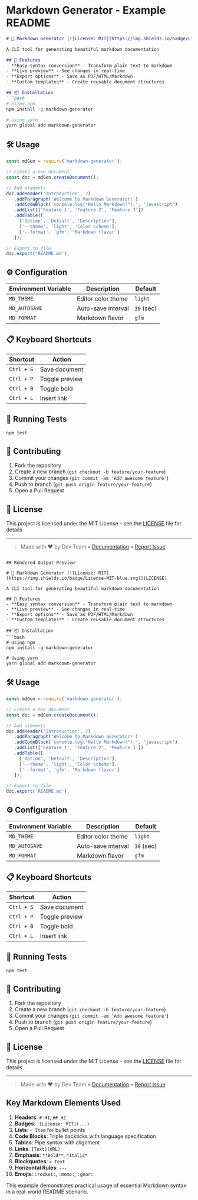 # Markdown Generator - Example README

```markdown
# 🚀 Markdown Generator [![License: MIT](https://img.shields.io/badge/License-MIT-blue.svg)](LICENSE)

A CLI tool for generating beautiful markdown documentation

## 🌟 Features
- **Easy syntax conversion** - Transform plain text to markdown
- **Live preview** - See changes in real-time
- **Export options** - Save as PDF/HTML/Markdown
- **Custom templates** - Create reusable document structures

## 📦 Installation
```bash
# Using npm
npm install -g markdown-generator

# Using yarn
yarn global add markdown-generator
```

## 🛠️ Usage
```javascript
const mdGen = require('markdown-generator');

// Create a new document
const doc = mdGen.createDocument();

// Add elements
doc.addHeader('Introduction', 2)
   .addParagraph('Welcome to Markdown Generator!')
   .addCodeBlock('console.log("Hello Markdown!");', 'javascript')
   .addList(['Feature 1', 'Feature 2', 'Feature 3'])
   .addTable([
     ['Option', 'Default', 'Description'],
     ['--theme', 'light', 'Color scheme'],
     ['--format', 'gfm', 'Markdown flavor']
   ]);

// Export to file
doc.export('README.md');
```

## ⚙️ Configuration
| Environment Variable | Description          | Default     |
|----------------------|----------------------|-------------|
| `MD_THEME`           | Editor color theme   | `light`     |
| `MD_AUTOSAVE`        | Auto-save interval   | `30` (sec)  |
| `MD_FORMAT`          | Markdown flavor     | `gfm`       |

## 📋 Keyboard Shortcuts
| Shortcut             | Action               |
|----------------------|----------------------|
| `Ctrl + S`           | Save document        |
| `Ctrl + P`           | Toggle preview       |
| `Ctrl + B`           | Toggle bold          |
| `Ctrl + L`           | Insert link          |

## 🧪 Running Tests
```bash
npm test
```

## 🤝 Contributing
1. Fork the repository
2. Create a new branch (`git checkout -b feature/your-feature`)
3. Commit your changes (`git commit -am 'Add awesome feature'`)
4. Push to branch (`git push origin feature/your-feature`)
5. Open a Pull Request

## 📜 License
This project is licensed under the MIT License - see the [LICENSE](LICENSE) file for details

---
> Made with ❤️ by Dev Team • [Documentation](https://docs.mdgen.com) • [Report Issue](https://github.com/your/repo/issues)
```

## Rendered Output Preview

# 🚀 Markdown Generator [![License: MIT](https://img.shields.io/badge/License-MIT-blue.svg)](LICENSE)

A CLI tool for generating beautiful markdown documentation

## 🌟 Features
- **Easy syntax conversion** - Transform plain text to markdown
- **Live preview** - See changes in real-time
- **Export options** - Save as PDF/HTML/Markdown
- **Custom templates** - Create reusable document structures

## 📦 Installation
```bash
# Using npm
npm install -g markdown-generator

# Using yarn
yarn global add markdown-generator
```

## 🛠️ Usage
```javascript
const mdGen = require('markdown-generator');

// Create a new document
const doc = mdGen.createDocument();

// Add elements
doc.addHeader('Introduction', 2)
   .addParagraph('Welcome to Markdown Generator!')
   .addCodeBlock('console.log("Hello Markdown!");', 'javascript')
   .addList(['Feature 1', 'Feature 2', 'Feature 3'])
   .addTable([
     ['Option', 'Default', 'Description'],
     ['--theme', 'light', 'Color scheme'],
     ['--format', 'gfm', 'Markdown flavor']
   ]);

// Export to file
doc.export('README.md');
```

## ⚙️ Configuration
| Environment Variable | Description          | Default     |
|----------------------|----------------------|-------------|
| `MD_THEME`           | Editor color theme   | `light`     |
| `MD_AUTOSAVE`        | Auto-save interval   | `30` (sec)  |
| `MD_FORMAT`          | Markdown flavor     | `gfm`       |

## 📋 Keyboard Shortcuts
| Shortcut             | Action               |
|----------------------|----------------------|
| `Ctrl + S`           | Save document        |
| `Ctrl + P`           | Toggle preview       |
| `Ctrl + B`           | Toggle bold          |
| `Ctrl + L`           | Insert link          |

## 🧪 Running Tests
```bash
npm test
```

## 🤝 Contributing
1. Fork the repository
2. Create a new branch (`git checkout -b feature/your-feature`)
3. Commit your changes (`git commit -am 'Add awesome feature'`)
4. Push to branch (`git push origin feature/your-feature`)
5. Open a Pull Request

## 📜 License
This project is licensed under the MIT License - see the [LICENSE](LICENSE) file for details

---
> Made with ❤️ by Dev Team • [Documentation](https://docs.mdgen.com) • [Report Issue](https://github.com/your/repo/issues)

## Key Markdown Elements Used
1. **Headers**: `# H1`, `## H2`
2. **Badges**: `![License: MIT](...)`
3. **Lists**: `- Item` for bullet points
4. **Code Blocks**: Triple backticks with language specification
5. **Tables**: Pipe syntax with alignment
6. **Links**: `[Text](URL)`
7. **Emphasis**: `**Bold**`, `*Italic*`
8. **Blockquotes**: `> Text`
9. **Horizontal Rules**: `---`
10. **Emojis**: `:rocket:`, `:memo:`, `:gear:`

This example demonstrates practical usage of essential Markdown syntax in a real-world README scenario.
